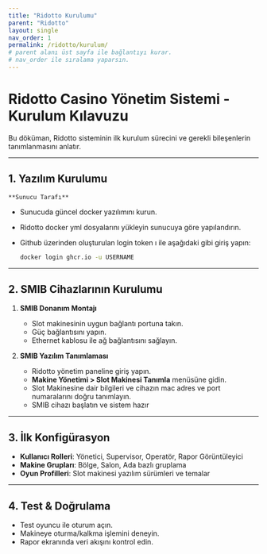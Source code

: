```yaml
---
title: "Ridotto Kurulumu"
parent: "Ridotto"
layout: single
nav_order: 1
permalink: /ridotto/kurulum/
# parent alanı üst sayfa ile bağlantıyı kurar.
# nav_order ile sıralama yaparsın.
---
```


# Ridotto Casino Yönetim Sistemi - Kurulum Kılavuzu

Bu döküman, Ridotto sisteminin ilk kurulum sürecini ve gerekli bileşenlerin tanımlanmasını anlatır.

---

## 1. Yazılım Kurulumu

    **Sunucu Tarafı**

- Sunucuda güncel docker yazılımını kurun.
- Ridotto docker yml dosyalarını yükleyin sunucuya göre yapılandırın.
- Github üzerinden oluşturulan login token ı ile aşağıdaki gibi giriş yapın:

  ```bash
  docker login ghcr.io -u USERNAME
  ```

---

## 2. SMIB Cihazlarının Kurulumu

1. **SMIB Donanım Montajı**
   - Slot makinesinin uygun bağlantı portuna takın.
   - Güç bağlantısını yapın.
   - Ethernet kablosu ile ağ bağlantısını sağlayın.

2. **SMIB Yazılım Tanımlaması**
   - Ridotto yönetim paneline giriş yapın.
   - **Makine Yönetimi > Slot Makinesi Tanımla** menüsüne gidin.
   - Slot Makinesine dair bilgileri ve cihazın mac adres ve port numaralarını doğru tanımlayın.
   - SMIB cihazı başlatın ve sistem hazır

---

## 3. İlk Konfigürasyon

- **Kullanıcı Rolleri**: Yönetici, Supervisor, Operatör, Rapor Görüntüleyici
- **Makine Grupları**: Bölge, Salon, Ada bazlı gruplama
- **Oyun Profilleri**: Slot makinesi yazılım sürümleri ve temalar

---

## 4. Test & Doğrulama

- Test oyuncu ile oturum açın.
- Makineye oturma/kalkma işlemini deneyin.
- Rapor ekranında veri akışını kontrol edin.

